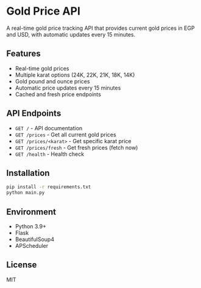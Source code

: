 # Gold Price API

A real-time gold price tracking API that provides current gold prices in EGP and USD, with automatic updates every 15 minutes.

## Features

- Real-time gold prices
- Multiple karat options (24K, 22K, 21K, 18K, 14K)
- Gold pound and ounce prices
- Automatic price updates every 15 minutes
- Cached and fresh price endpoints

## API Endpoints

- `GET /` - API documentation
- `GET /prices` - Get all current gold prices
- `GET /prices/<karat>` - Get specific karat price
- `GET /prices/fresh` - Get fresh prices (fetch now)
- `GET /health` - Health check

## Installation

```bash
pip install -r requirements.txt
python main.py
```

## Environment

- Python 3.9+
- Flask
- BeautifulSoup4
- APScheduler

## License

MIT
